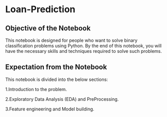 # Loan-Prediction
## Objective of the Notebook

This notebook is designed for people who want to solve binary classification problems using Python. By the end of this notebook, you will have the necessary skills and techniques required to solve such problems.

## Expectation from the Notebook
This notebook is divided into the below sections:

1.Introduction to the problem.

2.Exploratory Data Analysis (EDA) and PreProcessing.

3.Feature engineering and Model building.
